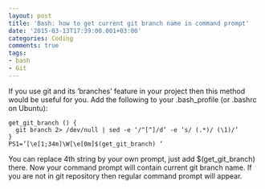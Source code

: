 ```yaml
---
layout: post
title: 'Bash: how to get current git branch name in command prompt'
date: '2015-03-13T17:39:00.001+03:00'
categories: Coding
comments: true
tags:
- bash
- Git
---
```


If you use git and its ‘branches’ feature in your project then this method would be useful for you.
Add the following to your .bash_profile (or .bashrc on Ubuntu):

	get_git_branch () {
	  git branch 2> /dev/null | sed -e ‘/^[^]/d’ -e ‘s/ (.*)/ (\1)/’
	}
	PS1=’[\e[1;34m]\W[\e[0m]$(get_git_branch) ‘

You can replace 4th string by your own prompt, just add $(get_git_branch) there.
Now your command prompt will contain current git branch name. If you are not in git repository then regular command prompt will appear.
